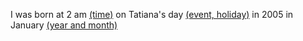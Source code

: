 I was born at 2 am <u>(time)</u> on Tatiana's day <u>(event, holiday)</u> in 2005 in January <u>(year and month)</u>